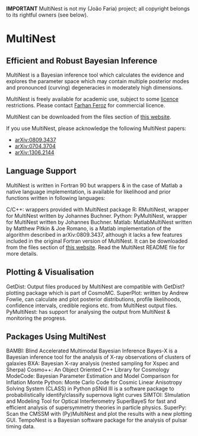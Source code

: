 **IMPORTANT** MultiNest is not my (João Faria) project; all copyright belongs to its rightful owners (see below).


MultiNest
=========

Efficient and Robust Bayesian Inference
---------------------------------------


MultiNest is a Bayesian inference tool which calculates the evidence and explores the parameter space which may 
contain multiple posterior modes and pronounced (curving) degeneracies in moderately high dimensions.
 
 
MultiNest is freely available for academic use, subject to some [licence](./MultiNest_License.pdf) restrictions. 
Please contact [Farhan Feroz](http://www.mrao.cam.ac.uk/~ff235/) for commercial licence.

 
MultiNest can be downloaded from the files section of [this website](http://ccpforge.cse.rl.ac.uk/gf/project/multinest/).
 
 
 
If you use MultiNest, please acknowledge the following MultiNest papers:

* [arXiv:0809.3437](http://xxx.lanl.gov/abs/0809.3437)
* [arXiv:0704.3704](http://xxx.lanl.gov/abs/0704.3704)
* [arXiv:1306.2144](http://xxx.lanl.gov/abs/1306.2144)
 
 

Language Support
----------------

MultiNest is written in Fortran 90 but wrappers & in the case of Matlab a native language implementation, 
is available for likelihood and prior functions written in following languages:

C/C++: wrappers provided with MultiNest package
R: RMultiNest, wrapper for MultiNest written by Johannes Buchner.
Python: PyMultiNest, wrapper for MultiNest written by Johannes Buchner.
Matlab: MatlabMultiNest written by Matthew Pitkin & Joe Romano, is a Matlab implementation of the algorithm 
        described in arXiv:0809.3437, although it lacks a few features included in the original Fortran 
        version of MultiNest. It can be downloaded from the files section of 
        [this website](http://ccpforge.cse.rl.ac.uk/gf/project/multinest/).
Read the MultiNest README file for more details.
 

Plotting & Visualisation
------------------------

GetDist: Output files produced by MultiNest are compatible with GetDist? plotting package which is part of CosmoMC.
SuperPlot: written by Andrew Fowlie, can calculate and plot posterior distributions, profile likelihoods, 
           confidence intervals, credible regions etc. from MultiNest output files.
PyMultiNest: has support for analysing the output from MultiNest & monitoring the progress.
 

Packages Using MultiNest
------------------------

BAMBI: Blind Accelerated Multimodal Bayesian Inference
Bayes-X is a Bayesian inference tool for the analysis of X-ray observations of clusters of galaxies
BXA: Bayesian X-ray analysis (nested sampling for Xspec and Sherpa)
Cosmo++: An Object Oriented C++ Library for Cosmology
ModeCode: Bayesian Parameter Estimation and Model Comparison for Inflation
Monte Python: Monte Carlo Code for Cosmic Linear Anisotropy Solving System (CLASS) in Python
pSNid III is a software package to probabilistically identify/classify supernova light curves
SIMTOI: SImulation and Modeling Tool for Optical Interferometry
SuperBayeS for fast and efficient analysis of supersymmetry theories in particle physics.
SuperPy: Scan the CMSSM with (Py)MultiNest and plot the results with a new plotting GUI.
TempoNest is a Bayesian software package for the analysis of pulsar timing data.
